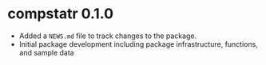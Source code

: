 # compstatr 0.1.0

* Added a `NEWS.md` file to track changes to the package.
* Initial package development including package infrastructure, functions, and sample data
